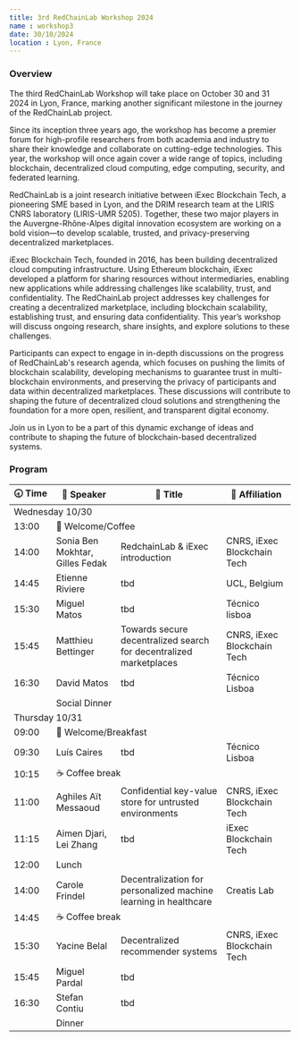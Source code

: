 ```yaml
---
title: 3rd RedChainLab Workshop 2024
name : workshop3
date: 30/10/2024
location : Lyon, France
---
```


### Overview

The third RedChainLab Workshop will take place on October 30 and 31 2024 in Lyon, France, marking another significant milestone in the journey of the RedChainLab project.

Since its inception three years ago, the workshop has become a premier forum for high-profile researchers from both academia and industry to share their knowledge and collaborate on cutting-edge technologies. This year, the workshop will once again cover a wide range of topics, including blockchain, decentralized cloud computing, edge computing, security, and federated learning.

RedChainLab is a joint research initiative between iExec Blockchain Tech, a pioneering SME based in Lyon, and the DRIM research team at the LIRIS CNRS laboratory (LIRIS-UMR 5205). Together, these two major players in the Auvergne-Rhône-Alpes digital innovation ecosystem are working on a bold vision—to develop scalable, trusted, and privacy-preserving decentralized marketplaces.

iExec Blockchain Tech, founded in 2016, has been building decentralized cloud computing infrastructure. Using Ethereum blockchain, iExec developed a platform for sharing resources without intermediaries, enabling new applications while addressing challenges like scalability, trust, and confidentiality. The RedChainLab project addresses key challenges for creating a decentralized marketplace, including blockchain scalability, establishing trust, and ensuring data confidentiality. This year’s workshop will discuss ongoing research, share insights, and explore solutions to these challenges.


Participants can expect to engage in in-depth discussions on the progress of RedChainLab's research agenda, which focuses on pushing the limits of blockchain scalability, developing mechanisms to guarantee trust in multi-blockchain environments, and preserving the privacy of participants and data within decentralized marketplaces. These discussions will contribute to shaping the future of decentralized cloud solutions and strengthening the foundation for a more open, resilient, and transparent digital economy.

Join us in Lyon to be a part of this dynamic exchange of ideas and contribute to shaping the future of blockchain-based decentralized systems.

### Program



<table class="program">
   <thead>
      <tr>
         <th>🕣&nbsp;Time</th>
         <th>🎤&nbsp;Speaker</th>
         <th>💬&nbsp;Title</th>
         <th>🏢&nbsp;Affiliation</th>
      </tr>
   </thead>
   <tbody>
      <tr class="day">
         <td colspan="4">Wednesday 10/30</td>
      </tr>
      <tr class="break">
         <td class="time">13:00</td>
         <td colspan="3">🥐 Welcome/Coffee</td>
      </tr>
      <tr>
         <td class="time">14:00</td>
         <td>Sonia Ben Mokhtar, Gilles Fedak</td>
         <td class="title">RedchainLab &amp; iExec introduction</td>
         <td>CNRS, iExec Blockchain Tech</td>
      </tr>
      <tr>
         <td class="time">14:45</td>
         <td>Etienne Riviere</td>
         <td class="title">tbd</td>
         <td>UCL, Belgium</td>
      </tr>
      <tr>
         <td class="time">15:30</td>
         <td>Miguel Matos</td>
         <td class="title">tbd</td>
         <td>Técnico lisboa</td>
      </tr>
      <tr>
         <td class="time">15:45</td>
         <td>Matthieu Bettinger</td>
         <td class="title">Towards secure decentralized search for decentralized marketplaces</td>
         <td>CNRS, iExec Blockchain Tech</td>
      </tr>
      <tr>
         <td class="time">16:30</td>
         <td>David Matos</td>
         <td class="title">tbd</td>
         <td>Técnico Lisboa</td>
      </tr>
      <tr class="break">
         <td></td>
         <td colspan="3">Social Dinner</td>
      </tr>
      <tr class="day">
         <td colspan="4">Thursday 10/31</td>
      </tr>
      <tr class="break">
         <td class="time">09:00</td>
         <td colspan="3">🥐 Welcome/Breakfast</td>
      </tr>
      <tr>
         <td class="time">09:30</td>
         <td>Luís Caires</td>
         <td class="title">tbd</td>
         <td>Técnico Lisboa</td>
      </tr>
      <tr class="break short">
         <td class="time">10:15</td>
         <td colspan="3">☕️ Coffee break</td>
      </tr>
      <tr>
         <td class="time">11:00</td>
         <td>Aghiles Aït Messaoud</td>
         <td class="title">Confidential key-value store for untrusted environments</td>
         <td>CNRS, iExec Blockchain Tech</td>
      </tr>
      <tr>
         <td class="time">11:15</td>
         <td>Aimen Djari, Lei Zhang</td>
         <td class="title">tbd</td>
         <td>iExec Blockchain Tech</td>
      </tr>
      <tr class="break">
         <td class="time">12:00</td>
         <td colspan="3">Lunch</td>
      </tr>
      <tr>
      </tr>
      <tr>
         <td class="time">14:00</td>
         <td>Carole Frindel</td>
         <td class="title">Decentralization for personalized machine learning in healthcare</td>
         <td>Creatis Lab</td>
      </tr>
      <tr class="break short">
         <td class="time">14:45</td>
         <td colspan="3" class="break">☕️ Coffee break</td>
      </tr>
      <tr>
         <td class="time">15:30</td>
         <td>Yacine Belal</td>
         <td class="title">Decentralized recommender systems</td>
         <td>CNRS, iExec Blockchain Tech</td>
      </tr>
      <tr>
         <td class="time">15:45</td>
         <td>Miguel Pardal</td>
         <td class="title">tbd</td>
         <td></td>
      </tr>
      <tr>
         <td class="time">16:30</td>
         <td>Stefan Contiu</td>
         <td class="title">tbd</td>
         <td></td>
      </tr>
      <tr class="break">
         <td></td>
         <td colspan="3">Dinner</td>
      </tr>
   </tbody>
</table>